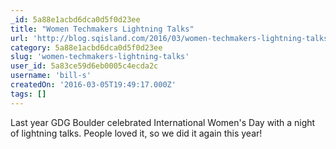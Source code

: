 ```yaml
---
_id: 5a88e1acbd6dca0d5f0d23ee
title: "Women Techmakers Lightning Talks"
url: 'http://blog.sqisland.com/2016/03/women-techmakers-lightning-talks.html'
category: 5a88e1acbd6dca0d5f0d23ee
slug: 'women-techmakers-lightning-talks'
user_id: 5a83ce59d6eb0005c4ecda2c
username: 'bill-s'
createdOn: '2016-03-05T19:49:17.000Z'
tags: []
---
```


Last year GDG Boulder celebrated International Women's Day with a night of lightning talks. People loved it, so we did it again this year!
